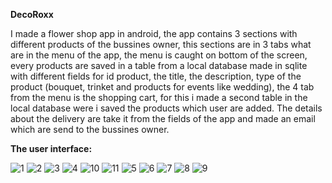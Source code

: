 <b>DecoRoxx</b>

I made a flower shop app in android, the app contains 3 sections with different products of the bussines owner, this sections are in 3 tabs what are in the menu of the app, the menu is caught on bottom of the screen, every products are saved in a table from a local database made in sqlite with different fields for id product, the title, the description, type of the product (bouquet, trinket and products for events like wedding), the 4 tab from the menu is the shopping cart, for this i made a second table in the local database were i saved the products which user are added. The details about the delivery are take it from the fields of the app and made an email which are send to the bussines owner.

<b>The user interface:</b>

![1](https://user-images.githubusercontent.com/57811734/91746225-f123e400-ebc4-11ea-9bfa-a6ef2cf63c7a.jpg)
![2](https://user-images.githubusercontent.com/57811734/91746227-f1bc7a80-ebc4-11ea-8f84-418752cfb74f.jpg)
![3](https://user-images.githubusercontent.com/57811734/91746209-ee28f380-ebc4-11ea-9646-56ca13559540.jpg)
![4](https://user-images.githubusercontent.com/57811734/91746211-eec18a00-ebc4-11ea-99a7-592d9c8336f7.jpg)
![10](https://user-images.githubusercontent.com/57811734/91746222-f08b4d80-ebc4-11ea-8091-a9d801ac4217.jpg)
![11](https://user-images.githubusercontent.com/57811734/91746224-f123e400-ebc4-11ea-8bcf-a373299909d1.jpg)
![5](https://user-images.githubusercontent.com/57811734/91746213-ef5a2080-ebc4-11ea-8b67-9ddcd02b8feb.jpg)
![6](https://user-images.githubusercontent.com/57811734/91746215-ef5a2080-ebc4-11ea-8e9b-d49acd8c657c.jpg)
![7](https://user-images.githubusercontent.com/57811734/91746217-eff2b700-ebc4-11ea-90b9-bc6920d0d8cf.jpg)
![8](https://user-images.githubusercontent.com/57811734/91746218-eff2b700-ebc4-11ea-9ebb-03899d55a05a.jpg)
![9](https://user-images.githubusercontent.com/57811734/91746221-f08b4d80-ebc4-11ea-972f-3599899921ea.jpg)
